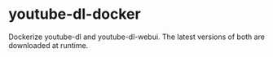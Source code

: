 # youtube-dl-docker

Dockerize youtube-dl and youtube-dl-webui. The latest versions of both are downloaded at runtime.

